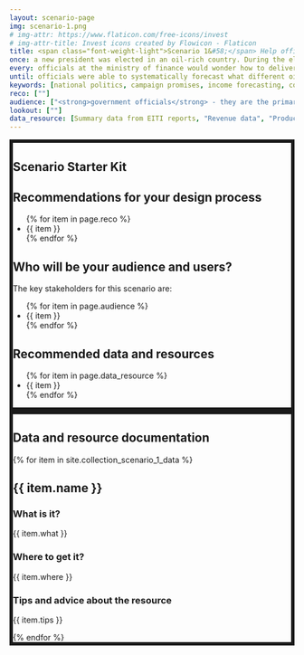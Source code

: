 ```yaml
---
layout: scenario-page
img: scenario-1.png
# img-attr: https://www.flaticon.com/free-icons/invest
# img-attr-title: Invest icons created by Flowicon - Flaticon
title: <span class="font-weight-light">Scenario 1&#58;</span> Help officials decide how to invest government revenues to support long-term development plans.
once: a new president was elected in an oil-rich country. During the election campaign, the winning candidate had set out an ambitious long-term vision for investments in education, healthcare and infrastructure. Upon taking office, the president tasked her minister of finance with putting together a plan for financing the government’s agenda. For decades, the country’s budget had relied overwhelmingly on revenues from the oil industry. However, recent volatility in oil prices and growing global calls for action on climate change made the minister hesitant about continuing to rely upon the oil industry as a way of financing the budget.
every: officials at the ministry of finance would wonder how to deliver the president’s campaign promises. The officials were unsure how volatility in international oil prices might impact the size of the government budget and what this would mean for the amount of money available for spending on the president’s priorities. The previous year, prices had dropped as low as $20 per barrel, forcing the previous government to make painful budget cuts. Now, prices were at $120 per barrel, leading to calls for an increase in spending. However, with global action on climate change gathering momentum, and many major economies investing heavily in low-carbon technologies to reduce their reliance on fossil fuels, officials were hesitant about assuming oil prices would remain at such high levels. They wanted to put together a sustainable spending plan that they would be able to finance even if oil prices dropped. But the officials did not know what the implications of different price scenarios really were for the amount of money they would have at their disposal.
until: officials were able to systematically forecast what different oil price scenarios would mean for the government’s ability to deliver on its election promises. Based on this, officials devised a long-term plan for investments in healthcare, education and infrastructure that would be feasible even if oil prices were low. The government put in place plans to diversify its economy to reduce its reliance on oil revenues.
keywords: [national politics, campaign promises, income forecasting, compromises, good governance, scenario modelling, government, decision-making]
reco: [""]
audience: ["<strong>government officials</strong> - they are the primary users and audience of your solution which should allow them to forecast government revenues based on different oil price scenarios."]
lookout: [""]
data_resource: [Summary data from EITI reports, "Revenue data", "Production data", "Price data", "EITI API"]
---
```


<section class="color-primary-3 rounded px-4 pt-2 pb-4 my-4" style="border: 6px solid" id="starter-kit">
<h1 class="color-primary-3">Scenario Starter Kit</h1>
<h2><strong>Recommendations for your design process</strong></h2>
<p>
    <ul class="color-black">
    {% for item in page.reco %}
        <li>{{ item }}</li>
    {% endfor %}
    </ul>
</p>

<!-- <h2><strong>Glossary of key terms</strong></h2>
<p></p> -->

<h2><strong>Who will be your audience and users?</strong></h2>
<p>The key stakeholders for this scenario are:
    <ul class="color-black">
    {% for item in page.audience %}
        <li>{{ item }}</li>
    {% endfor %}
    </ul>
</p>

<!-- <h2><strong>Things to look out for</strong></h2>
<p>
<ul class="color-black">
    {% for item in page.lookout %}
        <li>{{ item }}</li>
    {% endfor %}
    </ul>
</p> -->

<h2><strong>Recommended data and resources</strong></h2>
<p>
    <ul class="color-black">
    {% for item in page.data_resource %}
        <li>{{ item }}</li>
    {% endfor %}
    </ul>
</p>

</section>


<section class="color-primary-4 rounded px-4 pt-2 pb-4 my-4" style="border: 6px solid" id="data-documentation">
<h1 class="color-primary-4">Data and resource documentation</h1>
{% for item in site.collection_scenario_1_data %}
    <div class="bg-color-muted rounded px-4 py-2 mb-4 color-black" id="{{ item.id }}">
        <h2><strong>{{ item.name }}</strong></h2>
        <h3>What is it?</h3>
        <p>{{ item.what }}</p>
        <h3>Where to get it?</h3>
        <p>{{ item.where }}</p>
        <!-- <h3>Data dictionary</h3>
        <p></p> -->
        <h3>Tips and advice about the resource</h3>
        <p>{{ item.tips }}</p>
    </div>
{% endfor %}
</section>